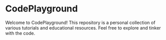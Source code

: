# CodePlayground



Welcome to CodePlayground! This repository is a personal collection of various tutorials and educational resources. Feel free to explore and tinker with the code.
